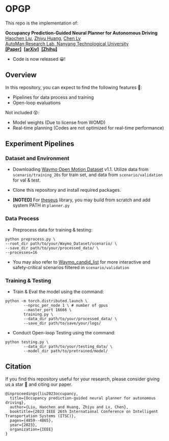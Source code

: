 # OPGP

This repo is the implementation of:

**Occupancy Prediction-Guided Neural Planner for Autonomous Driving**
<br> [Haochen Liu](https://scholar.google.com/citations?user=iizqKUsAAAAJ&hl=en), [Zhiyu Huang](https://mczhi.github.io/),  [Chen Lv](https://scholar.google.com/citations?user=UKVs2CEAAAAJ&hl=en) 
<br> [AutoMan Research Lab, Nanyang Technological University](https://lvchen.wixsite.com/automan)
<br> **[[Paper]](https://ieeexplore.ieee.org/abstract/document/10422055/)**&nbsp; **[[arXiv]](https://arxiv.org/abs/2305.03303)**&nbsp; **[[Zhihu]](https://zhuanlan.zhihu.com/p/680304839)**&nbsp;

- Code is now released 😀!

## Overview
In this repository, you can expect to find the following features 🤩:
* Pipelines for data process and training
* Open-loop evaluations
  
Not included 😵:
* Model weights (Due to license from WOMD)
* Real-time planning (Codes are not optimized for real-time performance)

## Experiment Pipelines

### Dataset and Environment


- Downloading [Waymo Open Motion Dataset](https://waymo.com/open/download/) v1.1. Utilize data from ```scenario/training_20s``` for train set, and data from ```scenario/validation``` for val & test.

- Clone this repository and install required packages.

- **[NOTED]** For [theseus](https://github.com/facebookresearch/theseus) library, you may build from scratch and add system PATH in ```planner.py```

### Data Process

- Preprocess data for training & testing: 

```
python preprocess.py \
--root_dir path/to/your/Waymo_Dataset/scenario/ \
--save_dir path/to/your/processed_data/ \
--processes=16
```

- You may also refer to [Waymo_candid_list](https://github.com/MCZhi/GameFormer/blob/main/open_loop_planning/waymo_candid_list.csv) for more interactive and safety-critical scenarios filtered in ```scenario/validation```

### Training & Testing

- Train & Eval the model using the command:

```
python -m torch.distributed.launch \
        --nproc_per_node 1 \ # number of gpus
        --master_port 16666 \
        training.py \
        --data_dir path/to/your/processed_data/ \
        --save_dir path/to/save/your/logs/
```

- Conduct Open-loop Testing using the command:

```
python testing.py \
        --data_dir path/to/your/testing_data/ \
        --model_dir path/to/pretrained/model/
```

## Citation
If you find this repository useful for your research, please consider giving us a star &#127775; and citing our paper.

```angular2html
@inproceedings{liu2023occupancy,
  title={Occupancy prediction-guided neural planner for autonomous driving},
  author={Liu, Haochen and Huang, Zhiyu and Lv, Chen},
  booktitle={2023 IEEE 26th International Conference on Intelligent Transportation Systems (ITSC)},
  pages={4859--4865},
  year={2023},
  organization={IEEE}
}

